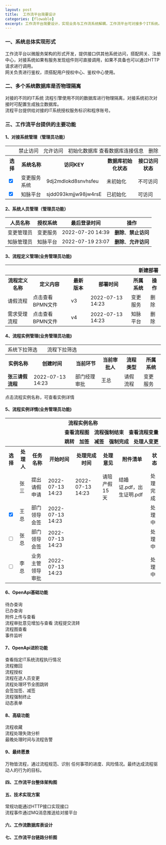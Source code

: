 ```yaml
---
layout: post
title:  工作流平台简要设计
categories: [flowable]
excerpt: 工作流平台简要设计，实现业务与工作流系统解耦，工作流平台可对接多个IT系统。
---
```

### 一、系统总体实现形式
工作流平台以微服务架构的形式开发，提供接口供其他系统访问，搭配网关、注册中心，对接系统如果有服务发现组件则可直接调用，如果不具备也可以通过HTTP请求进行调用。  
网关负责进行鉴权，须搭配用户授权中心、鉴权中心使用。

### 二、多个系统数据库是否物理隔离
对接的不同的IT系统 流程引擎使用不同的数据库进行物理隔离，对接系统初次对接时可配置生成独立数据库。  
流程平台提供给对接的IT系统授权服务标识和程序账号。

### 三、工作流平台提供的主要功能
#### 1、**对接系统管理**（管理员功能）  
<table>
<tr>
 <td colspan="6" style="text-align:right;">禁止访问　允许访问　初始化数据库 查看数据库连接信息　删除</td>
</tr>
<tr><th>选择</th>
<th>系统名称</th>
 <th>访问KEY</th>
 <th>数据库初始化状态</th>
 <th>接口访问状态</th>
</tr>
<tr><td><input type="checkbox" checked="checked" /></td>
<td>变更服务系统</td><td>9dj2mdlokd8snvhsfeu</td><td>未初始化</td><td>不可访问</td>
</tr>
<tr><td><input type="checkbox" checked="checked" /></td>
<td>知脉平台</td><td>sjdd093kmjjw98jw4rsE</td><td>已初始化</td><td>可访问</td>
</tr>
</table>


#### 2、**系统人员管理**（管理员功能）  

| 人员名称 | 授权系统 | 最后登录时间 | 操作 |
| ---- | ---- | ---- | ---- |
| 变更管理员 | 变更服务 | 2022-07-20 14:39 | **删除**、**禁止访问** |
| 知脉管理员 | 知脉平台 | 2022-07-19 23:07 | **删除**、**允许访问** |


#### 3、**流程定义管理**(业务管理员功能)  
<table>
<tr>
 <th colspan="6" style="text-align:right;">新建部署</th>
</tr>
<tr>
<th>流程定义名称</th>
 <th>定义内容</th><th>最新版本</th>
 <th>部署时间</th>
 <th>所属系统</th><th>操作</th>
</tr>
<tr>
  <td>请假流程</td>
  <td>点击查看BPMN文件</td><td title="点击查看历史版本">v3</td>
  <td>2022-07-13 14:23</td><td>变更服务</td>
  <td>删除</td>
</tr>
<tr>
<td>需求受理流程</td>
<td>点击查看BPMN文件</td><td title="点击查看历史版本">v4</td>
<td>2022-07-13 14:23</td><td>知脉平台</td>
<td>删除</td>
</tr>
</table>



#### 4、**流程实例管理**(业务管理员功能)  
<table>
<tr>
 <td colspan="6" style="text-align:left;">系统下拉筛选　　流程下拉筛选　　　　　　　　　</td>
</tr>
<tr><th title="点击查看详情">实例名称</th><th>创建时间</th><th>当前环节</th><th>当前审批人</th><th>流程类型</th><th>所属系统</th>
</tr>
<tr>
   <td><b>张三请假流程</b></td><td>2022-07-13 14:23</td><td>部门经理审批
   </td><td>王总</td><td>请假流程</td><td>变更服务</td>
</tr>
</table>
点击流程实例名称，可查看实例详情  


#### 5、**流程实例详情**(业务管理员功能)  
<table>
<tr>
<td colspan="9" style="text-align:center;"><b>流程实例名称</b></td>
</tr>
<tr>
<td colspan="9" style="text-align:right;"><b>查看流程图　流程强制结束　查看流程变量</b></td>
</tr>
<tr>
<td colspan="9" style="text-align:right;"><b>跳转　加签　减签　强制完成　处理人变更</b></td>
</tr>
<tr><th>选择</th>
<th>处理人</th><th>任务名称</th><th>开始时间</th><th>处理完成时间</th><th>处理意见</th><th>附件清单</th><th>状态</th>
</tr>
<tr><td></td>
<td>张三</td><td>提出请假申请</td><td>2022-07-13 14:23</td><td>2022-07-13 14:23</td><td>请陪产假15天</td><td>结婚证.pdf，出生证明.pdf</td><td>处理完成</td>
</tr>
<tr><td><input type="checkbox" checked="checked" /></td>
<td>王总</td><td>部门领导会签</td><td>2022-07-13 14:23</td><td></td><td></td><td></td><td>处理中</td>
</tr>
<tr><td><input type="checkbox" /></td>
<td>张总</td><td>部门领导会签</td><td>2022-07-13 14:23</td><td></td><td></td><td></td><td>处理中</td>
</tr>
<tr><td><input type="checkbox" /></td>
<td>李总</td><td>业务主管领导审批</td><td>2022-07-13 14:23</td><td></td><td></td><td></td><td>处理中</td>
</tr>
</table>



#### 6、**OpenApi基础功能**  
待办查询  
已办查询  
附件上传与查看  
流程审批意见增加与查看
流程提交流转  
流程图查看   
事件监听  
#### 7、**OpenApi进阶功能**  
查看指定IT系统流程执行情况  
流程撤回  
流程授权  
流程在途人员变更  
流程处理环节全图跳转  
会签加签、减签  
流程强制终止  
动态表单  
#### 8、**高级功能**  
流程收藏  
流程处理失效分析  
最晚处理时间与流程告警   
#### 9、**最终愿景**  
万物皆流程，通过流程规范、识别 任何事项的进度、风险情况。最终达成流程驱动人的行为的目标。




#### 四、工作流平台整体架构图

#### 五、技术实现方案
常规功能通过HTTP接口实现接口  
流程事件通过MQ消息推送给对接平台

#### 六、工作流数据库表设计

#### 七、工作流平台链路分析图

